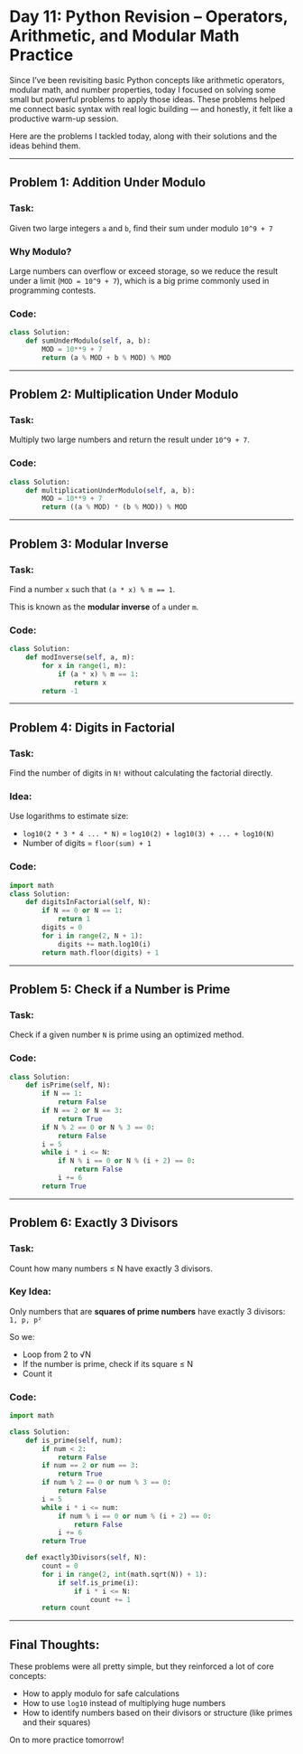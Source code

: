 # Day 11: Python Revision – Operators, Arithmetic, and Modular Math Practice

Since I’ve been revisiting basic Python concepts like arithmetic operators, modular math, and number properties, today I focused on solving some small but powerful problems to apply those ideas. These problems helped me connect basic syntax with real logic building — and honestly, it felt like a productive warm-up session.

Here are the problems I tackled today, along with their solutions and the ideas behind them.

---

## Problem 1: Addition Under Modulo

### Task:
Given two large integers `a` and `b`, find their sum under modulo `10^9 + 7`

### Why Modulo?
Large numbers can overflow or exceed storage, so we reduce the result under a limit (`MOD = 10^9 + 7`), which is a big prime commonly used in programming contests.

### Code:
```python
class Solution:
    def sumUnderModulo(self, a, b):
        MOD = 10**9 + 7
        return (a % MOD + b % MOD) % MOD
```

---

## Problem 2: Multiplication Under Modulo

### Task:
Multiply two large numbers and return the result under `10^9 + 7`.

### Code:
```python
class Solution:
    def multiplicationUnderModulo(self, a, b):
        MOD = 10**9 + 7
        return ((a % MOD) * (b % MOD)) % MOD
```

---

## Problem 3: Modular Inverse

### Task:
Find a number `x` such that `(a * x) % m == 1`.

This is known as the **modular inverse** of `a` under `m`.

### Code:
```python
class Solution:
    def modInverse(self, a, m):
        for x in range(1, m):
            if (a * x) % m == 1:
                return x
        return -1
```

---

## Problem 4: Digits in Factorial

### Task:
Find the number of digits in `N!` without calculating the factorial directly.

### Idea:
Use logarithms to estimate size:
- `log10(2 * 3 * 4 ... * N)` = `log10(2) + log10(3) + ... + log10(N)`
- Number of digits = `floor(sum) + 1`

### Code:
```python
import math
class Solution:
    def digitsInFactorial(self, N):
        if N == 0 or N == 1:
            return 1
        digits = 0
        for i in range(2, N + 1):
            digits += math.log10(i)
        return math.floor(digits) + 1
```

---

## Problem 5: Check if a Number is Prime

### Task:
Check if a given number `N` is prime using an optimized method.

### Code:
```python
class Solution:
    def isPrime(self, N):
        if N == 1:
            return False
        if N == 2 or N == 3:
            return True
        if N % 2 == 0 or N % 3 == 0:
            return False
        i = 5
        while i * i <= N:
            if N % i == 0 or N % (i + 2) == 0:
                return False
            i += 6
        return True
```

---

## Problem 6: Exactly 3 Divisors

### Task:
Count how many numbers ≤ N have exactly 3 divisors.

### Key Idea:
Only numbers that are **squares of prime numbers** have exactly 3 divisors:  
`1, p, p²`

So we:
- Loop from 2 to √N
- If the number is prime, check if its square ≤ N
- Count it

### Code:
```python
import math

class Solution:
    def is_prime(self, num):
        if num < 2:
            return False
        if num == 2 or num == 3:
            return True
        if num % 2 == 0 or num % 3 == 0:
            return False
        i = 5
        while i * i <= num:
            if num % i == 0 or num % (i + 2) == 0:
                return False
            i += 6
        return True

    def exactly3Divisors(self, N):
        count = 0
        for i in range(2, int(math.sqrt(N)) + 1):
            if self.is_prime(i):
                if i * i <= N:
                    count += 1
        return count
```

---

## Final Thoughts:

These problems were all pretty simple, but they reinforced a lot of core concepts:
- How to apply modulo for safe calculations
- How to use `log10` instead of multiplying huge numbers
- How to identify numbers based on their divisors or structure (like primes and their squares)

 On to more practice tomorrow!
